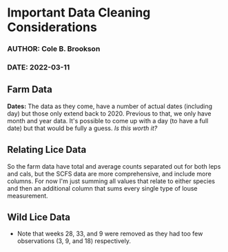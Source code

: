 # Important Data Cleaning Considerations 

### AUTHOR: Cole B. Brookson
### DATE: 2022-03-11

## Farm Data 

**Dates:** The data as they come, have a number of actual dates (including day) but those only extend back to 2020. Previous to that, we only have month and year data. It's possible to come up with a day (to have a full date) but that would be fully a guess. *Is this worth it?*

## Relating Lice Data

So the farm data have total and average counts separated out for both leps and cals, but the SCFS data are more comprehensive, and include more columns. For now I'm just summing all values that relate to either species and then an additional column that sums every single type of louse measurement. 

## Wild Lice Data

* Note that weeks 28, 33, and 9 were removed as they had too few observations (3, 9, and 18) respectively. 

